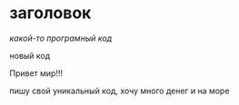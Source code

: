 # заголовок

*какой-то програмный код*

новый код

Привет мир!!!

пишу свой уникальный код, хочу много денег и на море
